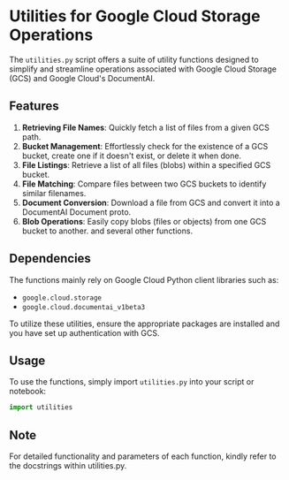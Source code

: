 # Utilities for Google Cloud Storage Operations

The `utilities.py` script offers a suite of utility functions designed to simplify and streamline operations associated with Google Cloud Storage (GCS) and Google Cloud's DocumentAI.

## Features

1. **Retrieving File Names**: Quickly fetch a list of files from a given GCS path.
2. **Bucket Management**: Effortlessly check for the existence of a GCS bucket, create one if it doesn't exist, or delete it when done.
3. **File Listings**: Retrieve a list of all files (blobs) within a specified GCS bucket.
4. **File Matching**: Compare files between two GCS buckets to identify similar filenames.
5. **Document Conversion**: Download a file from GCS and convert it into a DocumentAI Document proto.
6. **Blob Operations**: Easily copy blobs (files or objects) from one GCS bucket to another.
and several other functions.

## Dependencies

The functions mainly rely on Google Cloud Python client libraries such as:
- `google.cloud.storage`
- `google.cloud.documentai_v1beta3`

To utilize these utilities, ensure the appropriate packages are installed and you have set up authentication with GCS.

## Usage

To use the functions, simply import `utilities.py` into your script or notebook:

```python
import utilities
```

## Note
For detailed functionality and parameters of each function, kindly refer to the docstrings within utilities.py.

